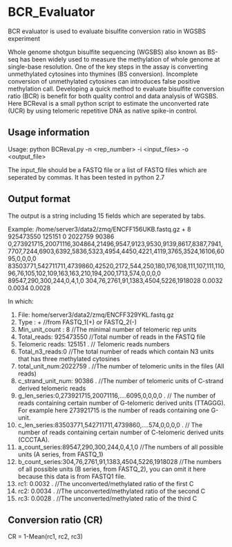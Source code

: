 # BCR_Evaluator
BCR evaluator is used to evaluate bisulfite conversion ratio in WGSBS experiment

Whole genome shotgun bisulfite sequencing (WGSBS) also known as BS-seq has been widely used to measure the methylation of whole genome at single-base resolution. One of the key steps in the assay is converting unmethylated cytosines into thymines (BS conversion). Incomplete conversion of unmethylated cytosines can introduces false positive methylation call. Developing a quick method to evaluate bisulfite conversion ratio (BCR) is benefit for both quality control and data analysis of WGSBS. Here BCReval is a small python script to estimate the unconverted rate (UCR) by using telomeric repetitive DNA as native spike-in control.

## Usage information
Usage: python BCReval.py -n <rep_number> -i <input_files> -o <output_file>

The input_file should be a FASTQ file or a list of FASTQ files which are seperated by commas. 
It has been tested in python 2.7

## Output format
The output is a string including 15 fields which are seperated by tabs.

Example:
/home/server3/data2/zmq/ENCFF156UKB.fastq.gz	+	8	925473550	125151	0	2022759	90386	0,273921715,20071116,304864,21496,9547,9123,9530,9139,8617,8387,7941,7707,7244,6903,6392,5836,5323,4954,4450,4221,4119,3765,3524,16106,6095,0,0,0,0	83503771,542711711,4739860,42520,2172,544,250,180,176,108,111,107,111,110,96,76,105,102,109,163,163,210,194,200,1713,574,0,0,0,0	89547,290,300,244,0,4,1,0	304,76,2761,91,1383,4504,5226,1918028	0.0032	0.0034	0.0028

In which:
1. File: home/server3/data2/zmq/ENCFF329YKL.fastq.gz
2. Type : +             //from FASTQ_1(+) or FASTQ_2(-)
3. Min_unit_count : 8   //The minimal number of telomeric rep units
4. Total_reads: 925473550  //Total number of reads in the FASTQ file
5. Telomeric reads: 125151 . // Telomeric reads numbers
6. Total_n3_reads:0     //The total number of reads which contain N3 units that has three methylated cytosines 
7. total_unit_num:2022759 . //The number of telomeric units in the files (All reads)
8. c_strand_unit_num: 90386 . //The number of telomeric units of C-strand derived telomeric reads
9. g_len_series:0,273921715,20071116,....6095,0,0,0,0 . // The number of reads containing certain number of G-telomeric derived units (TTAGGG). For example here 273921715 is the number of reads containing one G-unit.
10. c_len_series:83503771,542711711,4739860,....574,0,0,0,0 . // The number of reads containing certain number of C-telomeric derived units (CCCTAA).
11. a_count_series:89547,290,300,244,0,4,1,0  //The numbers of all possible units (A series, from FASTQ_1)
12. b_count_series:304,76,2761,91,1383,4504,5226,1918028  //The numbers of all possible units (B series, from FASTQ_2), you can omit it here because this data is from FASTQ1 file.
13. rc1: 0.0032 . //The unconverted/methylated ratio of the first C
14. rc2: 0.0034 . //The unconverted/methylated ratio of the second C
15. rc3: 0.0028 . //The unconverted/methylated ratio of the third C

## Conversion ratio (CR)
CR = 1-Mean(rc1, rc2, rc3)
